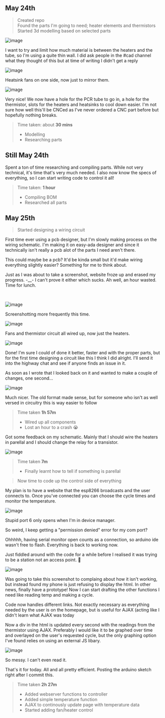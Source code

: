 ## May 24th

> Created repo  
> Found the parts I'm going to need; heater elements and thermistors  
> Started 3d modelling based on selected parts

![image](https://github.com/user-attachments/assets/de11b594-d925-4bd1-9255-a8776a0591ef)

<p>I want to try and limit how much material is between the heaters and the tube, so I'm using a quite thin wall. I did ask people in the #cad channel what they thought of this but at time of writing I didn't get a reply</p>

![image](https://github.com/user-attachments/assets/5650ea54-2c5b-4ad7-a798-8dba2974d1ba)

<p>Heatsink fans on one side, now just to mirror them.</p>

![image](https://github.com/user-attachments/assets/40fbdced-8c0c-4988-9b4c-23ba652d32f9)

<p>Very nice! We now have a hole for the PCR tube to go in, a hole for the thermistor, slots for the heaters and heatsinks to cool down easier. I'm not sure how well this'll be CNCed as I've never ordered a CNC part before but hopefully nothing breaks.</p>

> Time taken: about **30 mins**  
> - Modelling  
> - Researching parts

## Still May 24th

<p> Spent a ton of time researching and compiling parts. While not very technical, it's time that's very much needed. I also now know the specs of everything, so I can start writing code to control it all!</p>

> Time taken: **1 hour**
> - Compiling BOM
> - Researched all parts

## May 25th

>Started designing a wiring circuit

<p>First time ever using a pcb designer, but I'm slowly making process on the wiring schematic. I'm making it on easy-ada designer and since it technically isn't really a pcb alot of the parts I need aren't there.</p>
<p>This could maybe be a pcb? It'd be kinda small but it'd make wiring everything slightly easier? Something for me to think about.</p>
<p>Just as I was about to take a screenshot, website froze up and erased my progress. -__- I can't prove it either which sucks. Ah well, an hour wasted. Time for lunch.</p>

<br>

![image](https://github.com/user-attachments/assets/b33ebf33-7667-4e2e-b76a-817bc692a982)

<p>Screenshotting more frequently this time.</p>

![image](https://github.com/user-attachments/assets/d2600720-afca-4a2b-a599-02bedaee6edc)

<p>Fans and thermistor circuit all wired up, now just the heaters.</p>

![image](https://github.com/user-attachments/assets/43ed2df9-5c4e-4e4d-84af-f810dcfb3b5d)

<p>Done! I'm sure I could of done it better, faster and with the proper parts, but for the first time designing a circuit like this I think I did alright. I'll send it into the highway chat and see if anyone finds an issue in it.</p>
<p>As soon as I wrote that I looked back on it and wanted to make a couple of changes, one second...</p>

![image](https://github.com/user-attachments/assets/fd2d1dfa-7e6c-4d29-92c5-ef26e763ff6b)

<p>Much nicer. The old format made sense, but for someone who isn't as well versed in circuitry this is way easier to follow</p>

> Time taken **1h 57m**
> - Wired up all components
> - Lost an hour to a crash :sob:

<p>Got some feedback on my schematic. Mainly that I should wire the heaters in parellal and I should change the relay for a transistor.</p>

![image](https://github.com/user-attachments/assets/1c6f5f81-f6f4-4666-90af-4c815929eaa2)

> Time taken **7m**
> - Finally learnt how to tell if something is parellal 


> Now time to code up the control side of everything
<p>My plan is to have a website that the esp8266 broadcasts and the user connects to. Once you've connected you can choose the cycle times and monitor the temperature.</p>

![image](https://github.com/user-attachments/assets/ff01be47-3d08-4474-95cc-b3db13fd879e)

<p>Stupid port 6 only opens when I'm in device manager.</p>
<p>So weird, I keep getting a "permission denied" error for my com port?</p>
<p>Ohhhhh, having serial monitor open counts as a connection, so arduino ide wasn't free to flash. Everything is back to working now.</p>
<p>Just fiddled around with the code for a while before I realised it was trying to be a station not an access point. 🤦</p>

![image](https://github.com/user-attachments/assets/76f2c024-5c42-4aef-8e66-1e0a5b5f8e00)

<p>Was going to take this screenshot to complaing about how it isn't working, but instead found my phone is just refusing to display the html. In other news, finally have a prototype! Now I can start drafting the other functions I need like reading temp and making a cycle.</p>

<p>Code now handles different links. Not exactly necessary as everything needed by the user is on the homepage, but is useful for AJAX (acting like I didn't learn what AJAX was today</p>

<p>Now a div in the html is updated every second with the readings from the thermistor using AJAX. Preferably I would like it to be graphed over time and overlayed on the user's requested cycle, but the only graphing option I've found relies on using an external JS libary.</p>

![image](https://github.com/user-attachments/assets/4b2066a8-d48a-4bd9-ab47-3fe6b88a5b04)

<p>So messy. I can't even read it.</p>


<p>That's it for today. All and all pretty efficient. Posting the arduino sketch right after I commit this.</p>

> Time taken **2h 27m**
> - Added webserver functions to controller
> - Added simple temperature function
> - AJAX to continously update page with temperature data
> - Started adding fan/heater control





